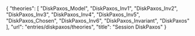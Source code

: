 {
    "theories": [
        "DiskPaxos_Model",
        "DiskPaxos_Inv1",
        "DiskPaxos_Inv2",
        "DiskPaxos_Inv3",
        "DiskPaxos_Inv4",
        "DiskPaxos_Inv5",
        "DiskPaxos_Chosen",
        "DiskPaxos_Inv6",
        "DiskPaxos_Invariant",
        "DiskPaxos"
    ],
    "url": "entries/diskpaxos/theories",
    "title": "Session DiskPaxos"
}
